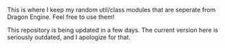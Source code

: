 This is where I keep my random util/class modules that are seperate from Dragon Engine. Feel free to use them!

This repository is being updated in a few days. The current version here is seriously outdated, and I apologize for that.
